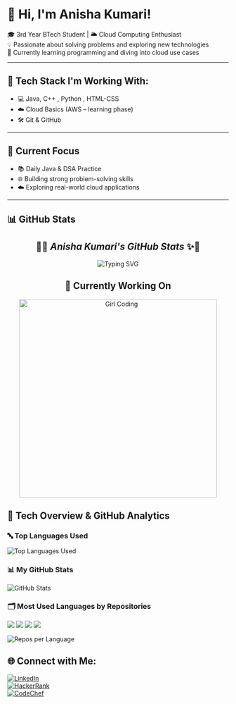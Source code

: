 # 💫 Hi, I'm Anisha Kumari!

🎓 3rd Year BTech Student | 🌥️ Cloud Computing Enthusiast  
💡 Passionate about solving problems and exploring new technologies  
🚀 Currently learning programming and diving into cloud use cases

---

## 🔧 Tech Stack I'm Working With:
- 💻 Java, C++ , Python , HTML-CSS
- ☁️ Cloud Basics (AWS – learning phase)
- 🛠️ Git & GitHub

---

## 📌 Current Focus
- 📚 Daily Java & DSA Practice  
- 🌐 Building strong problem-solving skills  
- ☁️ Exploring real-world cloud applications

---

## 📊 GitHub Stats

<h2 align="center">🌟✨ <i>Anisha Kumari's GitHub Stats</i> ✨🌟</h2>

<p align="center">
  <img src="https://readme-typing-svg.demolab.com?font=Georgia&size=24&duration=3500&pause=1000&color=F49AC2&center=true&vCenter=true&width=600&lines=Hi+%F0%9F%91%8B+I'm+Anisha+Kumari!;B.Tech+CS+Student+%7C+Cloud+Explorer+%E2%98%81%EF%B8%8F;Java+Lover+%7C+Code+%26+Coffee+%E2%98%95%EF%B8%8F;Building+Projects+with+Purpose+%F0%9F%92%BC" alt="Typing SVG" />
</p>
<h2 align="center">🚀 Currently Working On</h2>
<p align="center">
  <img src="https://media.giphy.com/media/26tn33aiTi1jkl6H6/giphy.gif" width="450" alt="Girl Coding">
</p>

## 🚀 Tech Overview & GitHub Analytics

### 🔤 Top Languages Used
<img src="https://github-readme-stats.vercel.app/api/top-langs/?username=anishasuman&layout=compact&theme=light&langs_count=8&bg_color=ffffff&title_color=000000&text_color=333333&icon_color=4CAF50&border_radius=10" alt="Top Languages Used" />

### 📊 My GitHub Stats
<img src="https://github-readme-stats.vercel.app/api?username=anishasuman&show_icons=true&count_private=true&theme=light&bg_color=ffffff&title_color=000000&text_color=333333&icon_color=F9A826&border_radius=10" alt="GitHub Stats" />

### 🗂️ Most Used Languages by Repositories
<p align="left">
  <img src="https://img.shields.io/badge/Java-ED8B00?style=for-the-badge&logo=java&logoColor=white"/>
  <img src="https://img.shields.io/badge/Python-3776AB?style=for-the-badge&logo=python&logoColor=white"/>
  <img src="https://img.shields.io/badge/HTML5-E34F26?style=for-the-badge&logo=html5&logoColor=white"/>
  <img src="https://img.shields.io/badge/CSS3-1572B6?style=for-the-badge&logo=css3&logoColor=white"/>
 </p>
<img src="https://github-profile-summary-cards.vercel.app/api/cards/repos-per-language?username=anishasuman&theme=github&background=ffffff&title_color=000000&text_color=333333" alt="Repos per Language" />



## 🌐 Connect with Me:

[![LinkedIn](https://img.shields.io/badge/LinkedIn-blue?style=for-the-badge&logo=linkedin)](https://www.linkedin.com/in/anisha-kumari-68522426a/)  
[![HackerRank](https://img.shields.io/badge/HackerRank-2EC866?style=for-the-badge&logo=HackerRank&logoColor=white)](https://www.hackerrank.com/profile/anisha77suman191)  
[![CodeChef](https://img.shields.io/badge/CodeChef-5B4638?style=for-the-badge&logo=CodeChef&logoColor=white)](https://www.codechef.com/users/anisha_23)
